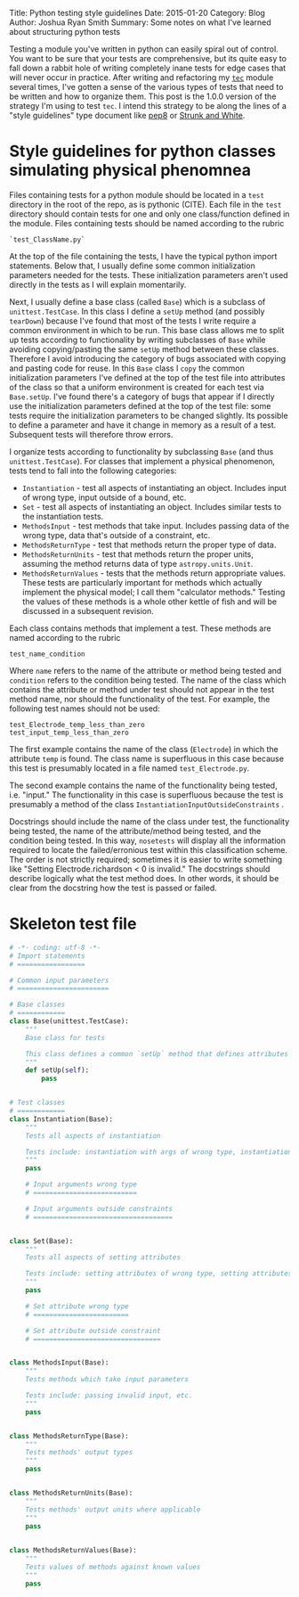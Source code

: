 Title: Python testing style guidelines
Date: 2015-01-20
Category: Blog
Author: Joshua Ryan Smith
Summary: Some notes on what I've learned about structuring python tests

Testing a module you've written in python can easily spiral out of control. You want to be sure that your tests are comprehensive, but its quite easy to fall down a rabbit hole of writing completely inane tests for edge cases that will never occur in practice. After writing and refactoring my [`tec`](https://github.com/jrsmith3/tec) module several times, I've gotten a sense of the various types of tests that need to be written and how to organize them. This post is the 1.0.0 version of the strategy I'm using to test `tec`. I intend this strategy to be along the lines of a "style guidelines" type document like [pep8]() or [Strunk and White]().


Style guidelines for python classes simulating physical phenomnea
=================================================================
Files containing tests for a python module should be located in a `test` directory in the root of the repo, as is pythonic (CITE). Each file in the `test` directory should contain tests for one and only one class/function defined in the module. Files containing tests should be named according to the rubric 

    `test_ClassName.py`

At the top of the file containing the tests, I have the typical python import statements. Below that, I usually define some common initialization parameters needed for the tests. These initialization parameters aren't used directly in the tests as I will explain momentarily.

Next, I usually define a base class (called `Base`) which is a subclass of `unittest.TestCase`. In this class I define a `setUp` method (and possibly `tearDown`) because I've found that most of the tests I write require a common environment in which to be run. This base class allows me to split up tests according to functionality by writing subclasses of `Base` while avoiding copying/pasting the same `setUp` method between these classes. Therefore I avoid introducing the category of bugs associated with copying and pasting code for reuse. In this `Base` class I `copy` the common initialization parameters I've defined at the top of the test file into attributes of the class so that a uniform environment is created for each test via `Base.setUp`. I've found there's a category of bugs that appear if I directly use the initialization parameters defined at the top of the test file: some tests require the initialization parameters to be changed slightly. Its possible to define a parameter and have it change in memory as a result of a test. Subsequent tests will therefore throw errors.

I organize tests according to functionality by subclassing `Base` (and thus `unittest.TestCase`). For classes that implement a physical phenomenon, tests tend to fall into the following categories:

* `Instantiation` - test all aspects of instantiating an object. Includes input of wrong type, input outside of a bound, etc.
* `Set` - test all aspects of instantiating an object. Includes similar tests to the instantiation tests.
* `MethodsInput` - test methods that take input. Includes passing data of the wrong type, data that's outside of a constraint, etc.
* `MethodsReturnType` - test that methods return the proper type of data.
* `MethodsReturnUnits` - test that methods return the proper units, assuming the method returns data of type `astropy.units.Unit`.
* `MethodsReturnValues` - tests that the methods return appropriate values. These tests are particularly important for methods which actually implement the physical model; I call them "calculator methods." Testing the values of these methods is a whole other kettle of fish and will be discussed in a subsequent revision.

Each class contains methods that implement a test. These methods are named according to the rubric

    test_name_condition

Where `name` refers to the name of the attribute or method being tested and `condition` refers to the condition being tested. The name of the class which contains the attribute or method under test should not appear in the test method name, nor should the functionality of the test. For example, the following test names should not be used:

    test_Electrode_temp_less_than_zero
    test_input_temp_less_than_zero

The first example contains the name of the class (`Electrode`) in which the attribute `temp` is found. The class name is superfluous in this case because this test is presumably located in a file named `test_Electrode.py`.

The second example contains the name of the functionality being tested, i.e. "input." The functionality in this case is superfluous because the test is presumably a method of the class `InstantiationInputOutsideConstraints`
.

Docstrings should include the name of the class under test, the functionality being tested, the name of the attribute/method being tested, and the condition being tested. In this way, `nosetests` will display all the information required to locate the failed/erronious test within this classification scheme. The order is not strictly required; sometimes it is easier to write something like "Setting Electrode.richardson < 0 is invalid." The docstrings should describe logically what the test method does. In other words, it should be clear from the docstring how the test is passed or failed.


Skeleton test file
==================

```python
# -*- coding: utf-8 -*-
# Import statements
# =================

# Common input parameters
# =======================

# Base classes
# ============
class Base(unittest.TestCase):
    """
    Base class for tests

    This class defines a common `setUp` method that defines attributes which are used in the various tests.
    """
    def setUp(self):
        pass


# Test classes
# ============
class Instantiation(Base):
    """
    Tests all aspects of instantiation

    Tests include: instantiation with args of wrong type, instantiation with input values outside constraints, etc.
    """
    pass

    # Input arguments wrong type
    # ==========================

    # Input arguments outside constraints
    # ===================================


class Set(Base):
    """
    Tests all aspects of setting attributes

    Tests include: setting attributes of wrong type, setting attributes outside their constraints, etc.
    """
    pass

    # Set attribute wrong type
    # ========================

    # Set attribute outside constraint
    # ================================


class MethodsInput(Base):
    """
    Tests methods which take input parameters

    Tests include: passing invalid input, etc.
    """
    pass


class MethodsReturnType(Base):
    """
    Tests methods' output types
    """
    pass


class MethodsReturnUnits(Base):
    """
    Tests methods' output units where applicable
    """
    pass
    

class MethodsReturnValues(Base):
    """
    Tests values of methods against known values
    """
    pass
```
